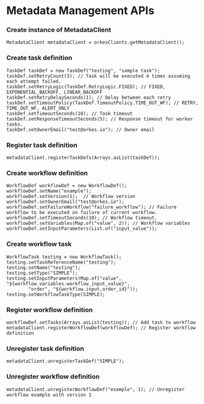 # Metadata Management APIs

### Create instance of MetadataClient
```
MetadataClient metadataClient = orkesClients.getMetadataClient();
```
### Create task definition
```
TaskDef taskDef = new TaskDef("testing", "sample task");
taskDef.setRetryCount(3); // Task will be executed 4 times assuming each attempt failed.
taskDef.setRetryLogic(TaskDef.RetryLogic.FIXED); // FIXED, EXPONENTIAL_BACKOFF, LINEAR_BACKOFF
taskDef.setRetryDelaySeconds(1); // Delay between each retry
taskDef.setTimeoutPolicy(TaskDef.TimeoutPolicy.TIME_OUT_WF); // RETRY, TIME_OUT_WF, ALERT_ONLY
taskDef.setTimeoutSeconds(10); // Task timeout
taskDef.setResponseTimeoutSeconds(5); // Response timeout for worker tasks.
taskDef.setOwnerEmail("test@orkes.io"); // Owner email
```
### Register task definition
```
metadataClient.registerTaskDefs(Arrays.asList(taskDef));
```

### Create workflow definition
```
WorkflowDef workflowDef = new WorkflowDef();
workflowDef.setName("example");
workflowDef.setVersion(1);  // Workflow version
workflowDef.setOwnerEmail("test@orkes.io");
workflowDef.setFailureWorkflow("failure_workflow"); // Failure workflow to be executed on failure of current workflow.
workflowDef.setTimeoutSeconds(10); // Workflow timeout.
workflowDef.setVariables(Map.of("value", 2)); // Workflow variables
workflowDef.setInputParameters(List.of("input_value"));
```

### Create workflow task
```
WorkflowTask testing = new WorkflowTask();
testing.setTaskReferenceName("testing");
testing.setName("testing");
testing.setType("SIMPLE");
testing.setInputParameters(Map.of("value", "${workflow.variables.workflow_input_value}",
        "order", "${workflow.input.order_id}"));
testing.setWorkflowTaskType(SIMPLE);
```

### Register workflow definition
```
workflowDef.setTasks(Arrays.asList(testing)); // Add task to workflow
metadataClient.registerWorkflowDef(workflowDef); // Register workflow definition
```

### Unregister task definition
```
metadataClient.unregisterTaskDef("SIMPLE");
```
### Unregister workflow definition
```
metadataClient.unregisterWorkflowDef("example", 1); // Unregister workflow example with version 1
```
